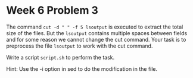 # Week 6 Problem 3

The command ` cut -d " " -f 5 lsoutput ` is executed to extract the total size of the files. But the ` lsoutput ` contains multiple spaces between fields and for some reason we cannot change the cut command. Your task is to preprocess the file ` lsoutput ` to work with the cut command.

Write a script ` script.sh ` to perform the task.

Hint: Use the -i option in sed to do the modification in the file.
